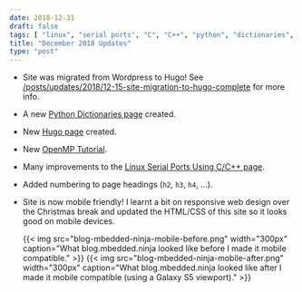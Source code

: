 ```yaml
---
date: 2018-12-31
draft: false
tags: [ "linux", "serial ports", "C", "C++", "python", "dictionaries", "Hugo", "static site generation", "OpenMP" ]
title: "December 2018 Updates"
type: "post"
---
```


* Site was migrated from Wordpress to Hugo! See [/posts/updates/2018/12-15-site-migration-to-hugo-complete](/posts/updates/2018/12-15-site-migration-to-hugo-complete) for more info.

* A new [Python Dictionaries page](/programming/languages/python/python-dictionaries/) created.
* New [Hugo page](/programming/website-design/static-website-generators/hugo/) created.
* New [OpenMP Tutorial](/programming/languages/c-plus-plus/openmp-tutorial/).
* Many improvements to the [Linux Serial Ports Using C/C++ page](/programming/operating-systems/linux/linux-serial-ports-using-c-cpp/).
* Added numbering to page headings (`h2`, `h3`, `h4`, ...).
* Site is now mobile friendly! I learnt a bit on responsive web design over the Christmas break and updated the HTML/CSS of this site so it looks good on mobile devices.

    <div style="display: flex;">
    {{< img src="blog-mbedded-ninja-mobile-before.png" width="300px" caption="What blog.mbedded.ninja looked like before I made it mobile compatible."  >}}
    {{< img src="blog-mbedded-ninja-mobile-after.png" width="300px" caption="What blog.mbedded.ninja looked like after I made it mobile compatible (using a Galaxy S5 viewport)."  >}}
    </div>